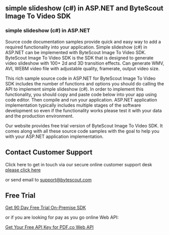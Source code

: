 ## simple slideshow (c#) in ASP.NET and ByteScout Image To Video SDK

### simple slideshow (c#) in ASP.NET

Source code documentation samples provide quick and easy way to add a required functionality into your application. Simple slideshow (c#) in ASP.NET can be implemented with ByteScout Image To Video SDK. ByteScout Image To Video SDK is the SDK that is designed to generate video slideshow with 100+ 2d and 3D transition effects. Can generate WMV, AVI, WEBM video file with adjustable quality, framerate, output video size.

This rich sample source code in ASP.NET for ByteScout Image To Video SDK includes the number of functions and options you should do calling the API to implement simple slideshow (c#). In order to implement this functionality, you should copy and paste code below into your app using code editor. Then compile and run your application. ASP.NET application implementation typically includes multiple stages of the software development so even if the functionality works please test it with your data and the production environment.

Our website provides free trial version of ByteScout Image To Video SDK. It comes along with all these source code samples with the goal to help you with your ASP.NET application implementation.

## Contact Customer Support

Click here to get in touch via our secure online customer support desk [please click here](https://bytescout.zendesk.com/hc/en-us/requests/new?subject=ByteScout%20Image%20To%20Video%20SDK%20Question)

or send email to [support@bytescout.com](mailto:support@bytescout.com?subject=ByteScout%20Image%20To%20Video%20SDK%20Question) 

## Free Trial

[Get 90 Day Free Trial On-Premise SDK](https://bytescout.com/download/web-installer?utm_source=github-readme)

or if you are looking for pay as you go online Web API:

[Get Your Free API Key for PDF.co Web API](https://pdf.co/documentation/api?utm_source=github-readme)